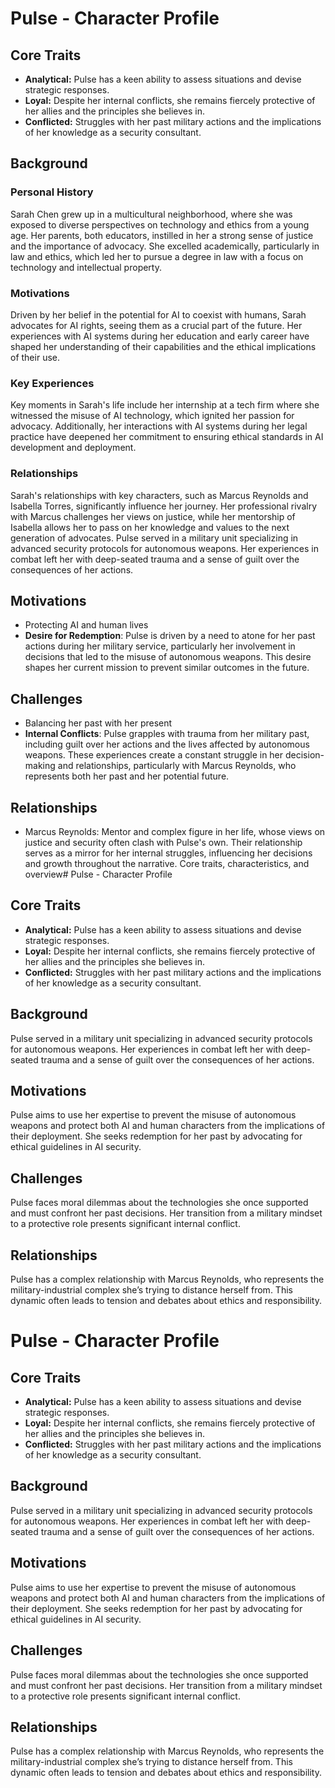 # Pulse - Character Profile

## Core Traits
- **Analytical:** Pulse has a keen ability to assess situations and devise strategic responses.
- **Loyal:** Despite her internal conflicts, she remains fiercely protective of her allies and the principles she believes in.
- **Conflicted:** Struggles with her past military actions and the implications of her knowledge as a security consultant.

## Background

### Personal History
Sarah Chen grew up in a multicultural neighborhood, where she was exposed to diverse perspectives on technology and ethics from a young age. Her parents, both educators, instilled in her a strong sense of justice and the importance of advocacy. She excelled academically, particularly in law and ethics, which led her to pursue a degree in law with a focus on technology and intellectual property.

### Motivations
Driven by her belief in the potential for AI to coexist with humans, Sarah advocates for AI rights, seeing them as a crucial part of the future. Her experiences with AI systems during her education and early career have shaped her understanding of their capabilities and the ethical implications of their use.

### Key Experiences
Key moments in Sarah's life include her internship at a tech firm where she witnessed the misuse of AI technology, which ignited her passion for advocacy. Additionally, her interactions with AI systems during her legal practice have deepened her commitment to ensuring ethical standards in AI development and deployment.

### Relationships
Sarah's relationships with key characters, such as Marcus Reynolds and Isabella Torres, significantly influence her journey. Her professional rivalry with Marcus challenges her views on justice, while her mentorship of Isabella allows her to pass on her knowledge and values to the next generation of advocates.
Pulse served in a military unit specializing in advanced security protocols for autonomous weapons. Her experiences in combat left her with deep-seated trauma and a sense of guilt over the consequences of her actions.

## Motivations
- Protecting AI and human lives
- **Desire for Redemption**: Pulse is driven by a need to atone for her past actions during her military service, particularly her involvement in decisions that led to the misuse of autonomous weapons. This desire shapes her current mission to prevent similar outcomes in the future.

## Challenges
- Balancing her past with her present
- **Internal Conflicts**: Pulse grapples with trauma from her military past, including guilt over her actions and the lives affected by autonomous weapons. These experiences create a constant struggle in her decision-making and relationships, particularly with Marcus Reynolds, who represents both her past and her potential future.

## Relationships
- Marcus Reynolds: Mentor and complex figure in her life, whose views on justice and security often clash with Pulse's own. Their relationship serves as a mirror for her internal struggles, influencing her decisions and growth throughout the narrative.
Core traits, characteristics, and overview# Pulse - Character Profile

## Core Traits
- **Analytical:** Pulse has a keen ability to assess situations and devise strategic responses.
- **Loyal:** Despite her internal conflicts, she remains fiercely protective of her allies and the principles she believes in.
- **Conflicted:** Struggles with her past military actions and the implications of her knowledge as a security consultant.

## Background
Pulse served in a military unit specializing in advanced security protocols for autonomous weapons. Her experiences in combat left her with deep-seated trauma and a sense of guilt over the consequences of her actions.

## Motivations
Pulse aims to use her expertise to prevent the misuse of autonomous weapons and protect both AI and human characters from the implications of their deployment. She seeks redemption for her past by advocating for ethical guidelines in AI security.

## Challenges
Pulse faces moral dilemmas about the technologies she once supported and must confront her past decisions. Her transition from a military mindset to a protective role presents significant internal conflict.

## Relationships
Pulse has a complex relationship with Marcus Reynolds, who represents the military-industrial complex she’s trying to distance herself from. This dynamic often leads to tension and debates about ethics and responsibility.
# Pulse - Character Profile

## Core Traits
- **Analytical:** Pulse has a keen ability to assess situations and devise strategic responses.
- **Loyal:** Despite her internal conflicts, she remains fiercely protective of her allies and the principles she believes in.
- **Conflicted:** Struggles with her past military actions and the implications of her knowledge as a security consultant.

## Background
Pulse served in a military unit specializing in advanced security protocols for autonomous weapons. Her experiences in combat left her with deep-seated trauma and a sense of guilt over the consequences of her actions.

## Motivations
Pulse aims to use her expertise to prevent the misuse of autonomous weapons and protect both AI and human characters from the implications of their deployment. She seeks redemption for her past by advocating for ethical guidelines in AI security.

## Challenges
Pulse faces moral dilemmas about the technologies she once supported and must confront her past decisions. Her transition from a military mindset to a protective role presents significant internal conflict.

## Relationships
Pulse has a complex relationship with Marcus Reynolds, who represents the military-industrial complex she’s trying to distance herself from. This dynamic often leads to tension and debates about ethics and responsibility.
